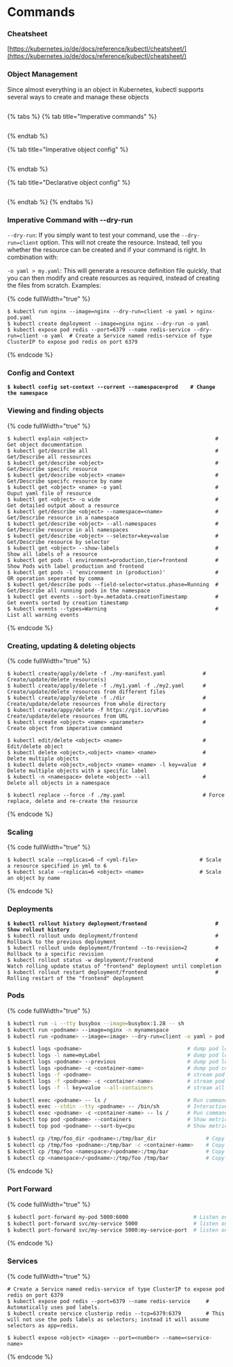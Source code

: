 # Commands

### Cheatsheet

[https://kubernetes.io/de/docs/reference/kubectl/cheatsheet/](https://kubernetes.io/de/docs/reference/kubectl/cheatsheet/)

### Object Management

Since almost everything is an object in Kubernetes, kubectl supports several ways to create and manage these objects

<div align="left"><figure><img src="../../../../.gitbook/assets/Screenshot 2023-05-24 at 13.08.08 (1).png" alt=""><figcaption></figcaption></figure></div>

{% tabs %}
{% tab title="Imperative commands" %}
<figure><img src="../../../../.gitbook/assets/Screenshot 2023-05-24 at 13.08.18.png" alt=""><figcaption></figcaption></figure>
{% endtab %}

{% tab title="Imperative object config" %}
<figure><img src="../../../../.gitbook/assets/Screenshot 2023-05-24 at 13.08.28.png" alt=""><figcaption></figcaption></figure>
{% endtab %}

{% tab title="Declarative object config" %}
<figure><img src="../../../../.gitbook/assets/Screenshot 2023-05-24 at 13.08.36.png" alt=""><figcaption></figcaption></figure>
{% endtab %}
{% endtabs %}

### Imperative Command with --dry-run

`--dry-run`: If you simply want to test your command, use the `--dry-run=client` option. This will not create the resource. Instead, tell you whether the resource can be created and if your command is right. In combination with:

`-o yaml > my.yaml`: This will generate a resource definition file quickly, that you can then modify and create resources as required, instead of creating the files from scratch. Examples:

{% code fullWidth="true" %}
```shell
$ kubectl run nginx --image=nginx --dry-run=client -o yaml > nginx-pod.yaml
$ kubectl create deployment --image=nginx nginx --dry-run -o yaml
$ kubectl expose pod redis --port=6379 --name redis-service --dry-run=client -o yaml  # Create a Service named redis-service of type ClusterIP to expose pod redis on port 6379
```
{% endcode %}

### Config and Context

<pre class="language-bash" data-full-width="true"><code class="lang-bash"><strong>$ kubectl config set-context --current --namespace=prod    # Change the namespace
</strong></code></pre>

### Viewing and finding objects

{% code fullWidth="true" %}
```
$ kubectl explain <object>                                         # Get object documentation
$ kubectl get/describe all                                         # Get/Describe all ressources
$ kubectl get/describe <object>                                    # Get/Describe specifc resource
$ kubectl get/describe <object> <name>                             # Get/Describe specifc resource by name
$ kubectl get <object> <name> -o yaml                              # Ouput yaml file of resource
$ kubectl get <object> -o wide                                     # Get detailed output about a resource
$ kubectl get/describe <object> --namespace=<name>                 # Get/Describe resource in a namespace
$ kubectl get/describe <object> --all-namespaces                   # Get/Describe resource in all namespaces
$ kubectl get/describe <object> --selector=key=value               # Get/Describe resource by selector
$ kubectl get <object> --show-labels                               # Show all labels of a resource
$ kubectl get pods -l environment=production,tier=frontend         # Show Pods with label production and frontend
$ kubectl get pods -l 'environment in (production)'                # OR operation seperated by comma
$ kubectl get/describe pods --field-selector=status.phase=Running  # Get/Describe all running pods in the namespace
$ kubectl get events --sort-by=.metadata.creationTimestamp         # Get events sorted by creation timestamp
$ kubectl events --types=Warning                                   # List all warning events
```
{% endcode %}

### Creating, updating & deleting objects

{% code fullWidth="true" %}
```
$ kubectl create/apply/delete -f ./my-manifest.yaml            # Create/update/delete resource(s)
$ kubectl create/apply/delete -f ./my1.yaml -f ./my2.yaml      # Create/update/delete resources from different files
$ kubectl create/apply/delete -f ./dir                         # Create/update/delete resources from whole directory
$ kubectl create/appy/delete -f https://git.io/vPieo           # Create/update/delete resources from URL
$ kubectl create <object> <name> <parameter>                   # Create object from imperative command

$ kubectl edit/delete <object> <name>                          # Edit/delete object
$ kubectl delete <object>,<object> <name> <name>               # Delete multiple objects
$ kubectl delete <object>,<object> <name> <name> -l key=value  # Delete multiple objects with a specific label
$ kubectl -n <namespace> delete <object> --all                 # Delete all objects in a namespace

$ kubectl replace --force -f ./my.yaml                         # Force replace, delete and re-create the resource
```
{% endcode %}

### Scaling

{% code fullWidth="true" %}
```
$ kubectl scale -–replicas=6 –f <yml-file>                    # Scale a resource specified in yml to 6 
$ kubectl scale -–replicas=6 <object> <name>                  # Scale an object by name
```
{% endcode %}

### Deployments

<pre class="language-bash" data-full-width="true"><code class="lang-bash"><strong>$ kubectl rollout history deployment/frontend                      # Show rollout history
</strong>$ kubectl rollout undo deployment/frontend                         # Rollback to the previous deployment
$ kubectl rollout undo deployment/frontend --to-revision=2         # Rollback to a specific revision
$ kubectl rollout status -w deployment/frontend                    # Watch rolling update status of "frontend" deployment until completion
$ kubectl rollout restart deployment/frontend                      # Rolling restart of the "frontend" deployment
</code></pre>

### Pods

{% code fullWidth="true" %}
```bash
$ kubectl run -i --tty busybox --image=busybox:1.28 -- sh                   # Run pod as interactive shell
$ kubectl run <podname> --image=nginx -n mynamespace                        # Start a single instance of nginx pod in the namespace of mynamespace
$ kubectl run <podname> --image=<image> --dry-run=client -o yaml > pod.yaml # Generate spec for running pod and write it into a file called pod.yaml

$ kubectl logs <podname>                                  # dump pod logs (stdout)
$ kubectl logs -l name=myLabel                            # dump pod logs, with label name=myLabel (stdout)
$ kubectl logs <podname> --previous                       # dump pod logs (stdout) for a previous instantiation of a container
$ kubectl logs <podname> -c <container-name>              # dump pod container logs (stdout, multi-container case)
$ kubectl logs -f <podname>                               # stream pod logs (stdout)
$ kubectl logs -f <podname> -c <container-name>           # stream pod container logs (stdout, multi-container case)
$ kubectl logs -f -l key=value --all-containers           # stream all pods logs with label name=myLabel (stdout)

$ kubectl exec <podname> -- ls /                          # Run command in existing pod (1 container case)
$ kubectl exec --stdin --tty <podname> -- /bin/sh         # Interactive shell access to a running pod (1 container case)
$ kubectl exec <podname> -c <container-name> -- ls /      # Run command in existing pod (multi-container case)
$ kubectl top pod <podname> --containers                  # Show metrics for a given pod and its containers
$ kubectl top pod <podname> --sort-by=cpu                 # Show metrics for a given pod and sort it by 'cpu' or 'memory'

$ kubectl cp /tmp/foo_dir <podname>:/tmp/bar_dir                # Copy /tmp/foo_dir local directory to /tmp/bar_dir in a remote pod in the current namespace
$ kubectl cp /tmp/foo <podname>:/tmp/bar -c <container-name>    # Copy /tmp/foo local file to /tmp/bar in a remote pod in a specific container
$ kubectl cp /tmp/foo <namespace>/<podname>:/tmp/bar            # Copy /tmp/foo local file to /tmp/bar in a remote pod in namespace my-namespace
$ kubectl cp <namespace>/<podname>:/tmp/foo /tmp/bar            # Copy /tmp/foo from a remote pod to /tmp/bar locally
```
{% endcode %}

### Port Forward

{% code fullWidth="true" %}
```bash
$ kubectl port-forward my-pod 5000:6000                     # Listen on port 5000 on the local machine and forward to port 6000 on my-pod
$ kubectl port-forward svc/my-service 5000                  # listen on local port 5000 and forward to port 5000 on Service backend
$ kubectl port-forward svc/my-service 5000:my-service-port  # listen on local port 5000 and forward to Service target port with name <my-service-port>
```
{% endcode %}

### Services

{% code fullWidth="true" %}
```
# Create a Service named redis-service of type ClusterIP to expose pod redis on port 6379
$ kubectl expose pod redis --port=6379 --name redis-service     # Automatically uses pod labels.
$ kubectl create service clusterip redis --tcp=6379:6379        # This will not use the pods labels as selectors; instead it will assume selectors as app=redis.

$ kubectl expose <object> <image> --port=<number> --name=<service-name> 
```
{% endcode %}
